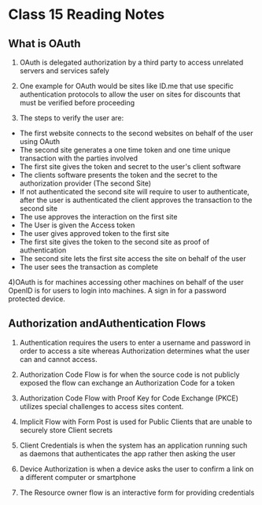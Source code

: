 # Class 15 Reading Notes

## What is OAuth

1) OAuth is delegated authorization by a third party to access unrelated servers and services safely

2) One example for OAuth would be sites like ID.me that use specific authentication protocols to allow the user on sites for discounts that must be verified before proceeding 

3) The steps to verify the user are:

- The first website connects to the second websites on behalf of the user using OAuth
- The second site generates a one time token and one time unique transaction with the parties involved
- The first site gives the token and secret to the user's client software
- The clients software presents the token and the secret to the authorization provider (The second Site)
- If not authenticated the second site will require to user to authenticate, after the user is authenticated the client approves the transaction to the second site
- The use approves the interaction on the first site
- The User is given the Access token
- The user gives approved token to the first site
- The first site gives the token to the second site as proof of authentication
- The second site lets the first site access the site on behalf of the user
- The user sees the transaction as complete

4)OAuth is for machines accessing other machines on behalf of the user OpenID is for users to login into machines. A sign in for a password protected device.

## Authorization andAuthentication Flows

1) Authentication requires the users to enter a username and password in order to access a site whereas Authorization determines what the user can and cannot access.

2) Authorization Code Flow is for when the source code is not publicly exposed the flow can exchange an Authorization Code for a token

3) Authorization Code Flow with Proof Key for Code Exchange (PKCE) utilizes special challenges to access sites content.

4) Implicit Flow with Form Post is used for Public Clients that are unable to securely store Client secrets 

5) Client Credentials is when the system has an application running such as daemons that authenticates the app rather then asking the user

6) Device Authorization is when a device asks the user to confirm a link on a different computer or smartphone

7) The Resource owner flow is an interactive form for providing credentials
